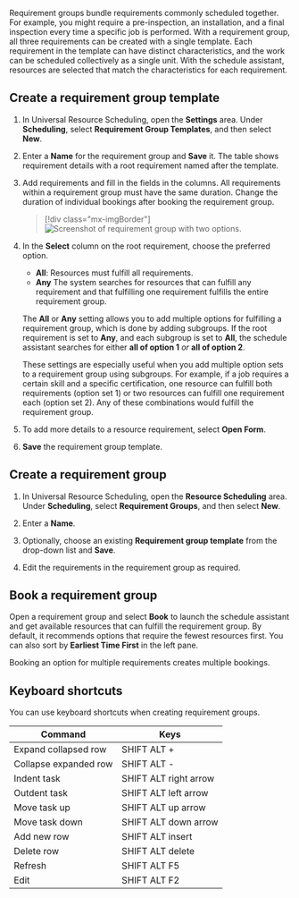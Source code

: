 Requirement groups bundle requirements commonly scheduled together. For example, you might require a pre-inspection, an installation, and a final inspection every time a specific job is performed. With a requirement group, all three requirements can be created with a single template. Each requirement in the template can have distinct characteristics, and the work can be scheduled collectively as a single unit. With the schedule assistant, resources are selected that match the characteristics for each requirement.

## Create a requirement group template

1. In Universal Resource Scheduling, open the **Settings** area. Under **Scheduling**, select **Requirement Group Templates**, and then select **New**.

1. Enter a **Name** for the requirement group and **Save** it. The table shows requirement details with a root requirement named after the template.

1. Add requirements and fill in the fields in the columns. All requirements within a requirement group must have the same duration. Change the duration of individual bookings after booking the requirement group.

   > [!div class="mx-imgBorder"]
   > ![Screenshot of requirement group with two options.](../../common-scheduler/media/scheduling-multi-resource-2-options.png)

1. In the **Select** column on the root requirement, choose the preferred option.

   - **All**: Resources must fulfill all requirements.
   - **Any** The system searches for resources that can fulfill any requirement and that fulfilling one requirement fulfills the entire requirement group.

   The **All** or **Any** setting allows you to add multiple options for fulfilling a requirement group, which is done by adding subgroups.
   If the root requirement is set to **Any**, and each subgroup is set to **All**, the schedule assistant searches for either **all of option 1** *or* **all of option 2**.

   These settings are especially useful when you add multiple option sets to a requirement group using subgroups. For example, if a job requires a certain skill and a specific certification, one resource can fulfill both requirements (option set 1) or two resources can fulfill one requirement each (option set 2). Any of these combinations would fulfill the requirement group.

1. To add more details to a resource requirement, select **Open Form**.

1. **Save** the requirement group template.

## Create a requirement group

1. In Universal Resource Scheduling, open the **Resource Scheduling** area. Under **Scheduling**, select **Requirement Groups**, and then select **New**.

1. Enter a **Name**.

1. Optionally, choose an existing **Requirement group template** from the drop-down list and **Save**.

1. Edit the requirements in the requirement group as required.

## Book a requirement group

Open a requirement group and select **Book** to launch the schedule assistant and get available resources that can fulfill the requirement group. By default, it recommends options that require the fewest resources first. You can also sort by **Earliest Time First** in the left pane.

Booking an option for multiple requirements creates multiple bookings.

## Keyboard shortcuts

You can use keyboard shortcuts when creating requirement groups.

| Command | Keys |
|  --- | --- |
| Expand collapsed row | SHIFT ALT + |
| Collapse expanded row | SHIFT ALT - |
| Indent task | SHIFT ALT right arrow |
| Outdent task | SHIFT ALT left arrow |
| Move task up | SHIFT ALT up arrow |
| Move task down | SHIFT ALT down arrow |
| Add new row | SHIFT ALT insert |
| Delete row |  SHIFT ALT delete |
| Refresh | SHIFT ALT F5 |
| Edit | SHIFT ALT F2 |
